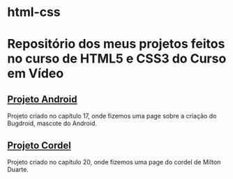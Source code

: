 # html-css
<h1>Repositório dos meus projetos feitos no curso de HTML5 e CSS3 do Curso em Vídeo</h1>

<h2><a href="https://giovanacassias.github.io/projeto-android/">Projeto Android</a></h2>
<p>Projeto criado no capítulo 17, onde fizemos uma page sobre a criação do Bugdroid, mascote do Android.</p>

<h2><a href="https://giovanacassias.github.io/projeto-cordel/">Projeto Cordel</a></h2>
<p>Projeto criado no capítulo 20, onde fizemos uma page do cordel de Milton Duarte.</p>

